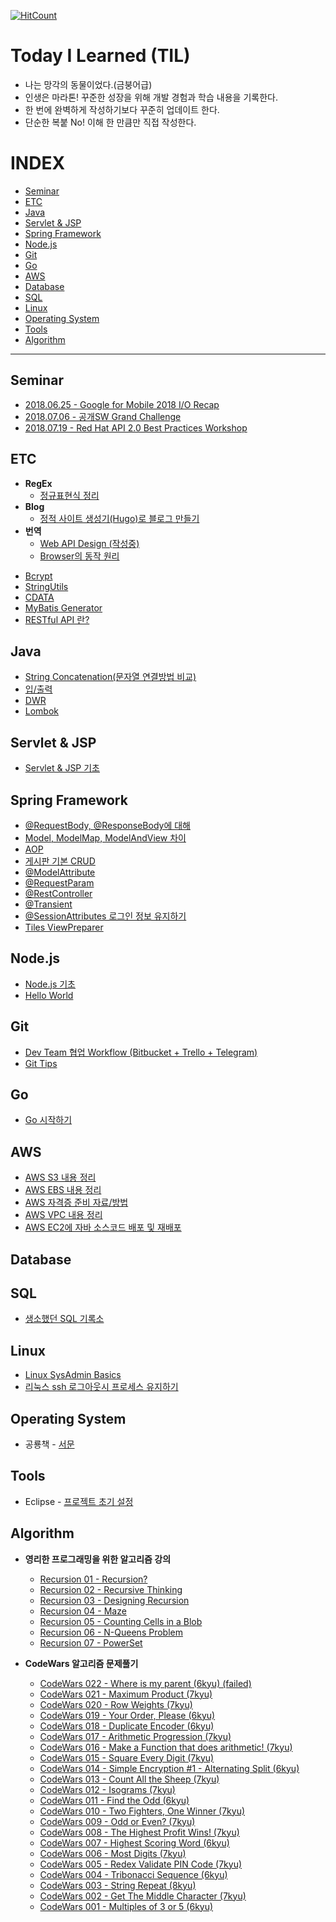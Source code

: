 [![HitCount](http://hits.dwyl.io/integerous/TIL.svg)](http://hits.dwyl.io/integerous/TIL)

# Today I Learned (TIL)
* 나는 망각의 동물이었다.(금붕어급)
* 인생은 마라톤! 꾸준한 성장을 위해 개발 경험과 학습 내용을 기록한다.
* 한 번에 완벽하게 작성하기보다 꾸준히 업데이트 한다.
* 단순한 복붙 No! 이해 한 만큼만 직접 작성한다.

# INDEX
- [Seminar](#m1)
- [ETC](#m2)
- [Java](#m3)
- [Servlet & JSP](#m4)
- [Spring Framework](#m5)
- [Node.js](#m6)
- [Git](#m7)
- [Go](#m8)
- [AWS](#m9)
- [Database](#m10)
- [SQL](#m11)
- [Linux](#m12)
- [Operating System](#m13)
- [Tools](#m14)
- [Algorithm](#m15)

----------------------------------------------------------------------------------------------------------------------

<a name="m1">
 
## Seminar 
* [2018.06.25 - Google for Mobile 2018 I/O Recap](https://github.com/Integerous/TIL/blob/master/Seminar/Google_Mobile_IO_2018.md)
* [2018.07.06 - 공개SW Grand Challenge](https://github.com/Integerous/TIL/blob/master/Seminar/OpenSWGrandChallenge2018.md)
* [2018.07.19 - Red Hat API 2.0 Best Practices Workshop](https://github.com/Integerous/TIL/blob/master/Seminar/RedHat_API2.0_BestPractices_Workshop.md)
<a name="m2">
 
## ETC
- **RegEx**
  * [정규표현식 정리](https://github.com/Integerous/TIL/blob/master/ETC/RegEx.md)
- **Blog**
  * [정적 사이트 생성기(Hugo)로 블로그 만들기](https://github.com/Integerous/TIL/blob/master/ETC/Hugo%2BGithub_Page.md)
- **번역**
  * [Web API Design (작성중)]()
  * [Browser의 동작 원리](https://github.com/Integerous/TIL/blob/master/ETC/HowBrowsersWork.md)
* [Bcrypt](https://github.com/Integerous/TIL/blob/master/ETC/Bcrypt.md)
* [StringUtils](https://github.com/Integerous/TIL/blob/master/ETC/StringUtils.md)
* [CDATA](https://github.com/Integerous/TIL/blob/master/ETC/CDATA.md)
* [MyBatis Generator](https://github.com/Integerous/TIL/blob/master/ETC/MyBatisGenerator.md)
* [RESTful API 란?](https://github.com/Integerous/TIL/blob/master/ETC/RESTful%20API.md)



<a name="m3">
 
## Java
* [String Concatenation(문자열 연결방법 비교)](https://github.com/Integerous/TIL/blob/master/Java/String_Concatenation.md)
* [입/출력](https://github.com/Integerous/TIL/blob/master/Java/IO.md)
* [DWR](https://github.com/Integerous/TIL/blob/master/Java/DWR.md)
* [Lombok](https://github.com/Integerous/TIL/blob/master/Java/Lombok.md)

<a name="m4">
 
## Servlet & JSP 
* [Servlet & JSP 기초](https://github.com/Integerous/TIL/blob/master/Servlet_JSP/Servlet&JSP.md)

<a name="m5">
 
## Spring Framework 
* [@RequestBody, @ResponseBody에 대해](https://github.com/Integerous/TIL/blob/master/Spring/@RequestBody.md)
* [Model, ModelMap, ModelAndView 차이](https://github.com/Integerous/TIL/blob/master/Spring/Model_ModelMap_ModelAndView.md)
* [AOP](https://github.com/Integerous/TIL/blob/master/Spring/AOP.md)
* [게시판 기본 CRUD](https://github.com/Integerous/TIL/tree/master/Spring/CRUD)
* [@ModelAttribute](https://github.com/Integerous/TIL/blob/master/Spring/%40ModelAttribute.md)
* [@RequestParam](https://github.com/Integerous/TIL/blob/master/Spring/%40RequestParam.md)
* [@RestController](https://github.com/Integerous/TIL/blob/master/Spring/%40RestController.md)
* [@Transient](https://github.com/Integerous/TIL/blob/master/Spring/%40Transient.md)
* [@SessionAttributes 로그인 정보 유지하기](https://github.com/Integerous/TIL/blob/master/Spring/%40SessionAttributes.md)
* [Tiles ViewPreparer](https://github.com/Integerous/TIL/blob/master/Spring/TilesPreparer.md)

<a name="m6">

## Node.js 
* [Node.js 기초](https://github.com/Integerous/TIL/tree/master/Node.js)
* [Hello World](https://github.com/Integerous/TIL/blob/master/Node.js/HelloWorld.md)

<a name="m7">

## Git
* [Dev Team 협업 Workflow (Bitbucket + Trello + Telegram)](https://github.com/Integerous/TIL/blob/master/Git/DevTeam_Workflow.md)
* [Git Tips](https://github.com/Integerous/TIL/blob/master/Git/WorkFlow.md)

<a name="m8">

## Go 
* [Go 시작하기](https://github.com/Integerous/TIL/tree/master/Go)

<a name="m9">

## AWS
* [AWS S3 내용 정리](https://github.com/Integerous/TIL/blob/master/AWS/S3.md)
* [AWS EBS 내용 정리](https://github.com/Integerous/TIL/blob/master/AWS/EBS.md)
* [AWS 자격증 준비 자료/방법](https://github.com/Integerous/TIL/blob/master/AWS/Certificate.md)
* [AWS VPC 내용 정리](https://github.com/Integerous/TIL/blob/master/AWS/VPC.md)
* [AWS EC2에 자바 소스코드 배포 및 재배포](https://github.com/Integerous/TIL/blob/master/AWS/DeployOnAWSServer.md)

<a name="m10">

## Database 

<a name="m11">

## SQL 
* [생소했던 SQL 기록소](https://github.com/Integerous/TIL/blob/master/SQL/README.md)

<a name="m12">

## Linux 
* [Linux SysAdmin Basics](https://github.com/Integerous/TIL/blob/master/Linux/SysAdminBasics.md)
* [리눅스 ssh 로그아웃시 프로세스 유지하기](https://github.com/Integerous/TIL/blob/master/Linux/Maintaining_Process.md)

<a name="m13">
 
## Operating System 
* 공룡책 - [서문](https://github.com/Integerous/TIL/blob/master/OS/OperatingSystemConcepts/Preface.md)

<a name="m14">

## Tools
* Eclipse - [프로젝트 초기 설정](https://github.com/Integerous/TIL/blob/master/Tools/Eclipse.md)
<a name="m15">

## Algorithm 
- **영리한 프로그래밍을 위한 알고리즘 강의**
  * [Recursion 01 - Recursion?](https://github.com/Integerous/TIL/blob/master/Algorithm/AlgorithmForSmartProgramming/Recursion01-Recursion%3F.md)
  * [Recursion 02 - Recursive Thinking](https://github.com/Integerous/TIL/blob/master/Algorithm/AlgorithmForSmartProgramming/Recursion02-RecursiveThinking.md)
  * [Recursion 03 - Designing Recursion](https://github.com/Integerous/TIL/blob/master/Algorithm/AlgorithmForSmartProgramming/Recursion03-DesigningRecursion.md)
  * [Recursion 04 - Maze](https://github.com/Integerous/TIL/blob/master/Algorithm/AlgorithmForSmartProgramming/Recursion04-Maze.md)
  * [Recursion 05 - Counting Cells in a Blob](https://github.com/Integerous/TIL/blob/master/Algorithm/AlgorithmForSmartProgramming/Recursion05-CountingCells.md)
  * [Recursion 06 - N-Queens Problem](https://github.com/Integerous/TIL/blob/master/Algorithm/AlgorithmForSmartProgramming/Recursion06-nQueens.md)
  * [Recursion 07 - PowerSet](https://github.com/Integerous/TIL/blob/master/Algorithm/AlgorithmForSmartProgramming/Recursion07-PowerSet.md)
  
- **CodeWars 알고리즘 문제풀기**
  * [CodeWars 022 - Where is my parent (6kyu) (failed)](https://github.com/Integerous/TIL/blob/master/Algorithm/Codewars/022-Where_is_my_parent.md)
  * [CodeWars 021 - Maximum Product (7kyu)](https://github.com/Integerous/TIL/blob/master/Algorithm/Codewars/021-Maximum_Product.md)
  * [CodeWars 020 - Row Weights (7kyu)](https://github.com/Integerous/TIL/blob/master/Algorithm/Codewars/020-Row_Weights.md)
  * [CodeWars 019 - Your Order, Please (6kyu)](https://github.com/Integerous/TIL/blob/master/Algorithm/Codewars/019-Your_order_please.md)
  * [CodeWars 018 - Duplicate Encoder (6kyu)](https://github.com/Integerous/TIL/blob/master/Algorithm/Codewars/018-Duplicate_Encoder.md)
  * [CodeWars 017 - Arithmetic Progression (7kyu)](https://github.com/Integerous/TIL/blob/master/Algorithm/Codewars/017-Arithmetic_progression.md)
  * [CodeWars 016 - Make a Function that does arithmetic! (7kyu)](https://github.com/Integerous/TIL/blob/master/Algorithm/Codewars/016-Make_a_function_that_does_arithmetic.md)
  * [CodeWars 015 - Square Every Digit (7kyu)](https://github.com/Integerous/TIL/blob/master/Algorithm/Codewars/015-Square_every_digit.md)
  * [CodeWars 014 - Simple Encryption #1 - Alternating Split (6kyu)](https://github.com/Integerous/TIL/blob/master/Algorithm/Codewars/014-Alternating_split.md)
  * [CodeWars 013 - Count All the Sheep (7kyu)](https://github.com/Integerous/TIL/blob/master/Algorithm/Codewars/013-Count_all_the_sheep.md)
  * [CodeWars 012 - Isograms (7kyu)](https://github.com/Integerous/TIL/blob/master/Algorithm/Codewars/012-Isograms.md)
  * [CodeWars 011 - Find the Odd (6kyu)](https://github.com/Integerous/TIL/blob/master/Algorithm/Codewars/011-Find_the_odd_int.md)
  * [CodeWars 010 - Two Fighters, One Winner (7kyu)](https://github.com/Integerous/TIL/blob/master/Algorithm/Codewars/010-TwoFighters_OneWinner.md)
  * [CodeWars 009 - Odd or Even? (7kyu)](https://github.com/Integerous/TIL/blob/master/Algorithm/Codewars/009-Odd_or_even%3F.md)
  * [CodeWars 008 - The Highest Profit Wins! (7kyu)](https://github.com/Integerous/TIL/blob/master/Algorithm/Codewars/008-The_highest_profit_wins.md)
  * [CodeWars 007 - Highest Scoring Word (6kyu)](https://github.com/Integerous/TIL/blob/master/Algorithm/Codewars/007-Highest_scoring_word.md)
  * [CodeWars 006 - Most Digits (7kyu)](https://github.com/Integerous/TIL/blob/master/Algorithm/Codewars/006-Most_digits.md)
  * [CodeWars 005 - Redex Validate PIN Code (7kyu)](https://github.com/Integerous/TIL/blob/master/Algorithm/Codewars/005-Regex_validate_PIN_code.md)
  * [CodeWars 004 - Tribonacci Sequence (6kyu)](https://github.com/Integerous/TIL/blob/master/Algorithm/Codewars/004-Tribonacci_sequence.md)
  * [CodeWars 003 - String Repeat (8kyu)](https://github.com/Integerous/TIL/blob/master/Algorithm/Codewars/003-String_repeat.md)
  * [CodeWars 002 - Get The Middle Character (7kyu)](https://github.com/Integerous/TIL/blob/master/Algorithm/Codewars/002-Get_the_middle_character.md)
  * [CodeWars 001 - Multiples of 3 or 5 (6kyu)](https://github.com/Integerous/TIL/blob/master/Algorithm/Codewars/001-Multiples_of_3or5.md)

